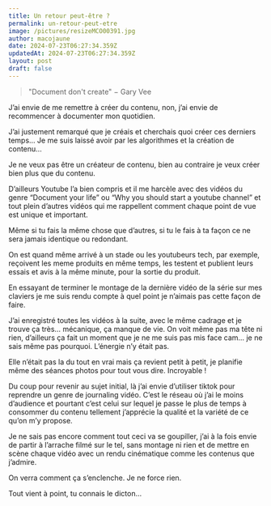 ```yaml
---
title: Un retour peut-être ?
permalink: un-retour-peut-etre
image: /pictures/resizeMCO00391.jpg
author: macojaune
date: 2024-07-23T06:27:34.359Z
updatedAt: 2024-07-23T06:27:34.359Z
layout: post
draft: false
---
```


> "Document don't create" − Gary Vee

J’ai envie de me remettre à créer du contenu, non, j’ai envie de recommencer à documenter mon quotidien. 

J’ai justement remarqué que je créais et cherchais quoi créer ces derniers temps… Je me suis laissé avoir par les algorithmes et la création de contenu…

Je ne veux pas être un créateur de contenu, bien au contraire je veux créer bien plus que du contenu. 

D’ailleurs Youtube l’a bien compris et il me harcèle avec des vidéos du genre “Document your life” ou “Why you should start a youtube channel” et tout plein d’autres vidéos qui me rappellent comment chaque point de vue est unique et important. 

Même si tu fais la même chose que d’autres, si tu le fais à ta façon ce ne sera jamais identique ou redondant.

On est quand même arrivé à un stade ou les youtubeurs tech, par exemple, reçoivent les meme produits en même temps, les testent et publient leurs essais et avis à la même minute, pour la sortie du produit. 

En essayant de terminer le montage de la dernière vidéo de la série sur mes claviers  je me suis rendu compte à quel point je n’aimais pas cette façon de faire.

J’ai enregistré toutes les vidéos à la suite, avec le même cadrage et je trouve ça très… mécanique, ça manque de vie. On voit même pas ma tête ni rien, d’ailleurs ça fait un moment que je ne me suis pas mis face cam… je ne sais même pas pourquoi. L’énergie n’y était pas. 

Elle n’était pas la du tout en vrai mais ça revient petit à petit, je planifie même des séances photos pour tout vous dire. Incroyable ! 

Du coup pour revenir au sujet initial, là j’ai envie d’utiliser tiktok pour reprendre un genre de journaling vidéo. C’est le réseau où j’ai le moins d’audience et pourtant c’est celui sur lequel je passe le plus de temps à consommer du contenu tellement j’apprécie la qualité et la variété de ce qu’on m’y propose.

Je ne sais pas encore comment tout ceci va se goupiller, j’ai à la fois envie de partir à l’arrache filmé sur le tel, sans montage ni rien et de mettre en scène chaque vidéo avec un rendu cinématique comme les contenus que j’admire.

On verra comment ça s’enclenche. Je ne force rien.

Tout vient à point, tu connais le dicton…

